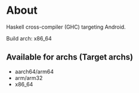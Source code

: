# About

Haskell cross-compiler (GHC) targeting Android.

Build arch: x86_64

## Available for archs (Target archs)

- aarch64/arm64
- arm/arm32
- x86_64
